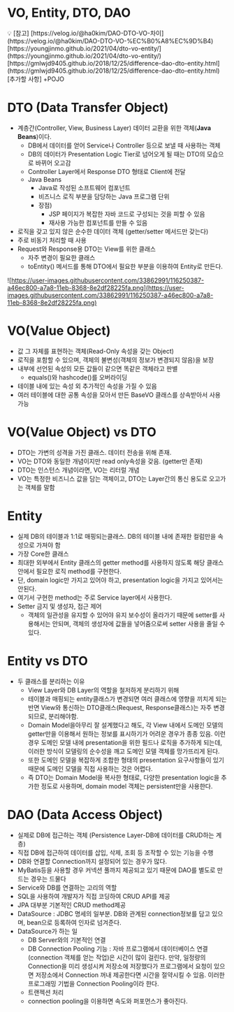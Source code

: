 # VO, Entity, DTO, DAO

<aside>
💡 [참고]
[https://velog.io/@ha0kim/DAO-DTO-VO-차이](https://velog.io/@ha0kim/DAO-DTO-VO-%EC%B0%A8%EC%9D%B4)
[https://youngjinmo.github.io/2021/04/dto-vo-entity/](https://youngjinmo.github.io/2021/04/dto-vo-entity/)
[https://gmlwjd9405.github.io/2018/12/25/difference-dao-dto-entity.html](https://gmlwjd9405.github.io/2018/12/25/difference-dao-dto-entity.html)
[추가할 사항]
+POJO

</aside>

# DTO (Data Transfer Object)

- 계층간(Controller, View, Business Layer) 데이터 교환을 위한 객체(**Java Beans**)이다.
    - DB에서 데이터를 얻어 Service나 Controller 등으로 보낼 때 사용하는 객체
    - DB의 데이터가 Presentation Logic Tier로 넘어오게 될 때는 DTO의 모습으로 바뀌어 오고감
    - Controller Layer에서 Response DTO 형태로 Client에 전달
    - Java Beans
        - Java로 작성된 소프트웨어 컴포넌트
        - 비즈니스 로직 부분을 담당하는 Java 프로그램 단위
        - 장점)
            - JSP 페이지가 복잡한 자바 코드로 구성되는 것을 피할 수 있음
            - 재사용 가능한 컴포넌트를 만들 수 있음
- 로직을 갖고 있지 않은 순수한 데이터 객체 (getter/setter 메서드만 갖는다)
- 주로 비동기 처리할 때 사용
- Request와 Response용 DTO는 View를 위한 클래스
    - 자주 변경이 필요한 클래스
    - toEntity() 메서드를 통해 DTO에서 필요한 부분을 이용하여 Entity로 만든다.

![https://user-images.githubusercontent.com/33862991/116250387-a46ec800-a7a8-11eb-8368-8e2df28225fa.png](https://user-images.githubusercontent.com/33862991/116250387-a46ec800-a7a8-11eb-8368-8e2df28225fa.png)

# VO(Value Object)

- 값 그 자체를 표현하는 객체(Read-Only 속성을 갖는 Object)
- 로직을 포함할 수 있으며, 객체의 불변성(객체의 정보가 변경되지 않음)을 보장
- 내부에 선언된 속성의 모든 값들이 같으면 똑같은 객체라고 판별
    - equals()와 hashcode()를 오버라이딩
- 테이블 내에 있는 속성 외 추가적인 속성을 가질 수 있음
- 여러 테이블에 대한 공통 속성을 모아서 만든 BaseVO 클래스를 상속받아서 사용 가능

# VO(Value Object) vs DTO

- DTO는 가변의 성격을 가진 클래스. 데이터 전송을 위해 존재.
- VO는 DTO와 동일한 개념이지만 read only속성을 갖음. (getter만 존재)
- DTO는 인스턴스 개념이라면, VO는 리터럴 개념
- VO는 특정한 비즈니스 값을 담는 객체이고, DTO는 Layer간의 통신 용도로 오고가는 객체를 말함

# Entity

- 실제 DB의 테이블과 1:1로 매핑되는클래스. DB의 테이블 내에 존재한 컬럼만을 속성으로 가져야 함
- 가장 Core한 클래스
- 최대한 외부에서 Entity 클래스의 getter method를 사용하지 않도록 해당 클래스 안에서 필요한 로직 method를 구현한다.
- 단, domain logic만 가지고 있어야 하고, presentation logic을 가지고 있어서는 안된다.
- 여기서 구현한 method는 주로 Service layer에서 사용한다.
- Setter 금지 및 생성자, 접근 제어
    - 객체의 일관성을 유지할 수 있어야 유지 보수성이 올라가기 때문에 setter를 사용해서는 안되며, 객체의 생성자에 값들을 넣어줌으로써 setter 사용을 줄일 수 있다.

# Entity vs DTO

- 두 클래스를 분리하는 이유
    - View Layer와 DB Layer의 역할을 철저하게 분리하기 위해
    - 테이블과 매핑되는 entity클래스가 변경되면 여러 클래스에 영향을 끼치게 되는 반면 View와 통신하는 DTO클래스(Request, Response클래스)는 자주 변경되므로, 분리해야함.
    - Domain Model을아무리 잘 설계했다고 해도, 각 View 내에서 도메인 모델의 getter만을 이용해서 원하는 정보를 표시하기가 어려운 경우가 종종 있음. 이런 경우 도메인 모델 내에 presentation을 위한 필드나 로직을 추가하게 되는데, 이러한 방식이 모델링의 순수성을 깨고 도메인 모델 객체를 망가뜨리게 된다.
    - 또한 도메인 모델을 복잡하게 조합한 형태의 presentation 요구사항들이 있기 때문에 도메인 모델을 직접 사용하는 것은 어렵다.
    - 즉 DTO는 Domain Model을 복사한 형태로, 다양한 presentation logic을 추가한 정도로 사용하며, domain model 객체는 persistent만을 사용한다.

# DAO (Data Access Object)

- 실제로 DB에 접근하는 객체 (Persistence Layer-DB에 데이터를  CRUD하는 계층)
- 직접 DB에 접근하여 데이터를 삽입, 삭제, 조회 등 조작할 수 있는 기능을 수행
- DB와 연결할 Connection까지 설정되어 있는 경우가 많다.
- MyBatis등을 사용할 경우 커넥션 풀까지 제공되고 있기 때문에 DAO를 별도로 만드는 경우는 드물다
- Service와 DB를 연결하는 고리의 역할
- SQL을 사용하여 개발자가 직접 코딩하여 CRUD API를 제공 
- JPA 대부분 기본적인 CRUD method제공
- DataSource : JDBC 명세의 일부분. DB와 관계된 connection정보를 담고 있으며, bean으로 등록하여 인자로 넘겨준다.
- DataSource가 하는 일
    - DB Server와의 기본적인 연결
    - DB Connection Pooling 기능
    : 자바 프로그램에서 데이터베이스 연결(connection 객체를 얻는 작업)은 시간이 많이 걸린다. 만약, 일정량의 Connection을 미리 생성시켜 저장소에 저장했다가 프로그램에서 요청이 있으면 저장소에서 Connection 꺼내 제공한다면 시간을 절약시킬 수 있음. 이러한 프로그래밍 기법을 Connection Pooling이라 한다.
    - 트랜젝션 처리
    - connection pooling을 이용하면 속도와 퍼포먼스가 좋아진다.
